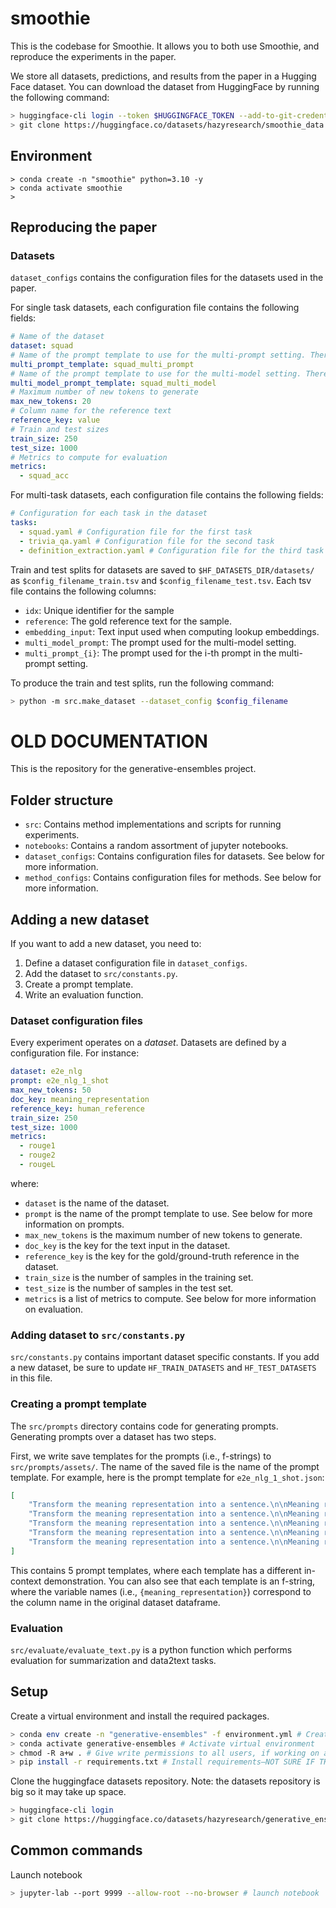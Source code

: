 # smoothie

This is the codebase for Smoothie. It allows you to both use Smoothie, and reproduce the experiments in the paper. 

We store all datasets, predictions, and results from the paper in a Hugging Face dataset. You can download the dataset from HuggingFace by running the following command:

```bash
> huggingface-cli login --token $HUGGINGFACE_TOKEN --add-to-git-credential
> git clone https://huggingface.co/datasets/hazyresearch/smoothie_data
```

## Environment

```
> conda create -n "smoothie" python=3.10 -y
> conda activate smoothie
> 
```

## Reproducing the paper

### Datasets
`dataset_configs` contains the configuration files for the datasets used in the paper. 

For single task datasets, each configuration file contains the following fields:

```yaml 
# Name of the dataset
dataset: squad
# Name of the prompt template to use for the multi-prompt setting. There should be a file called squad_multi_prompt.json in prompt_templates. It should contain a list of f-strings.
multi_prompt_template: squad_multi_prompt
# Name of the prompt template to use for the multi-model setting. There should be a file called squad_multi_model.txt in prompt_templates. It should contain a single f-string.
multi_model_prompt_template: squad_multi_model
# Maximum number of new tokens to generate
max_new_tokens: 20
# Column name for the reference text
reference_key: value
# Train and test sizes
train_size: 250
test_size: 1000
# Metrics to compute for evaluation
metrics:
  - squad_acc
```

For multi-task datasets, each configuration file contains the following fields:

```yaml
# Configuration for each task in the dataset
tasks:
  - squad.yaml # Configuration file for the first task
  - trivia_qa.yaml # Configuration file for the second task
  - definition_extraction.yaml # Configuration file for the third task
```

Train and test splits for datasets are saved to `$HF_DATASETS_DIR/datasets/` as `$config_filename_train.tsv` and `$config_filename_test.tsv`. Each tsv file contains the following columns:
- `idx`: Unique identifier for the sample
- `reference`: The gold reference text for the sample.
- `embedding_input`: Text input used when computing lookup embeddings.
- `multi_model_prompt`: The prompt used for the multi-model setting.
- `multi_prompt_{i}`: The prompt used for the i-th prompt in the multi-prompt setting.


To produce the train and test splits, run the following command:

```bash
> python -m src.make_dataset --dataset_config $config_filename
```


# OLD DOCUMENTATION

This is the repository for the generative-ensembles project.

## Folder structure

- `src`: Contains method implementations and scripts for running experiments.
- `notebooks`: Contains a random assortment of jupyter notebooks.
- `dataset_configs`: Contains configuration files for datasets. See below for more information.
- `method_configs`: Contains configuration files for methods. See below for more information.

## Adding a new dataset

If you want to add a new dataset, you need to:

1. Define a dataset configuration file in `dataset_configs`.
2. Add the dataset to `src/constants.py`.
3. Create a prompt template.
4. Write an evaluation function.

### Dataset configuration files

Every experiment operates on a *dataset*. Datasets are defined by a configuration file. For instance:

```yaml
dataset: e2e_nlg
prompt: e2e_nlg_1_shot
max_new_tokens: 50
doc_key: meaning_representation
reference_key: human_reference
train_size: 250
test_size: 1000
metrics:
  - rouge1
  - rouge2
  - rougeL
```

where:

- `dataset` is the name of the dataset.
- `prompt` is the name of the prompt template to use. See below for more information on prompts.
- `max_new_tokens` is the maximum number of new tokens to generate.
- `doc_key` is the key for the text input in the dataset. 
- `reference_key` is the key for the gold/ground-truth reference in the dataset.
- `train_size` is the number of samples in the training set.
- `test_size` is the number of samples in the test set.
- `metrics` is a list of metrics to compute. See below for more information on evaluation.

### Adding dataset to `src/constants.py`

`src/constants.py` contains important dataset specific constants. If you add a new dataset, be sure to update `HF_TRAIN_DATASETS` and `HF_TEST_DATASETS` in this file.

### Creating a prompt template

The `src/prompts` directory contains code for generating prompts. Generating prompts over a dataset has two steps. 

First, we write save templates for the prompts (i.e., f-strings) to `src/prompts/assets/`. The name of the saved file is the name of the prompt template. For example, here is the prompt template for `e2e_nlg_1_shot.json`:
```json
[
    "Transform the meaning representation into a sentence.\n\nMeaning representation: name[Alimentum], food[Chinese], priceRange[less than \u00a320], area[riverside], familyFriendly[yes]\nNatural language: Alimentum is a family-friendly Chinese food restaurant in the Riverside area where you can eat for low prices.\n\nMeaning representation: name[Strada], food[Japanese], priceRange[less than \u00a320], customer rating[average], familyFriendly[yes], near[Rainbow Vegetarian Caf\u00e9]\nNatural language: Near the Rainbow Vegetarian Caf\u00e9 is the Strada, which has a price range less then 20 pounds, is family friendly, serves Japanese, and has an average customer rating.\n\nMeaning representation: {meaning_representation}\nNatural language:",
    "Transform the meaning representation into a sentence.\n\nMeaning representation: name[Green Man], food[Italian], priceRange[moderate], area[city centre], familyFriendly[yes], near[All Bar One]\nNatural language: Green Man is a moderately priced Italian restaurant in the city centre, near to All Bar One. It is kid friendly.\n\nMeaning representation: name[The Waterman], food[Indian], priceRange[cheap], customer rating[average], area[riverside], familyFriendly[no]\nNatural language: The Waterman it is an adult Indian food restaurant. Its food price range is cheap, customer rating on average near to riverside area.\n\nMeaning representation: {meaning_representation}\nNatural language:",
    "Transform the meaning representation into a sentence.\n\nMeaning representation: name[The Cambridge Blue], eatType[pub], food[Indian], priceRange[cheap], near[Caf\u00e9 Brazil]\nNatural language: The Cambridge Blue is a cheap pub that offers Indian food. It is located near Caf\u00e9 Brazil.\n\nMeaning representation: name[The Eagle], eatType[coffee shop], food[Indian], priceRange[\u00a320-25], customer rating[high], area[city centre], familyFriendly[yes], near[Burger King]\nNatural language: The Eagle is a coffee shop providing Indian food in the \u00a320-25 price range. It is located in the city centre. It is near Burger King. Its customer rating is high.\n\nMeaning representation: {meaning_representation}\nNatural language:",
    "Transform the meaning representation into a sentence.\n\nMeaning representation: name[The Cambridge Blue], eatType[pub], food[Japanese], priceRange[more than \u00a330], near[Caf\u00e9 Brazil]\nNatural language: The Cambridge Blue Pub serves Japanese food at \u00a330 plus. You can find it near the Caf\u00e9 Brazil.\n\nMeaning representation: name[Fitzbillies], eatType[coffee shop], food[Fast food], priceRange[more than \u00a330], customer rating[high], area[city centre], familyFriendly[no]\nNatural language: In city centre Fitzbillies coffee shop offers a high customer rating. Fast food is offered with a price range of more than \u00a330. We are not children friendly.\n\nMeaning representation: {meaning_representation}\nNatural language:",
    "Transform the meaning representation into a sentence.\n\nMeaning representation: name[Browns Cambridge], priceRange[high], customer rating[3 out of 5]\nNatural language: Browns Cambridge is an expensive venue with a customer rating 3 out of 5\n\nMeaning representation: name[The Wrestlers], food[French], priceRange[less than \u00a320], customer rating[average], familyFriendly[no]\nNatural language: There is a restaurant The Wrestlers they serve French food and price rang is less than \u00a320. Although it isn't a family-friendly restaurant and the customer rating is only average\n\nMeaning representation: {meaning_representation}\nNatural language:"
]
```
This contains 5 prompt templates, where each template has a different in-context demonstration. You can also see that each template is an f-string, where the variable names (i.e., `{meaning_representation}`) correspond to the column name in the original dataset dataframe.


### Evaluation 

`src/evaluate/evaluate_text.py` is a python function which performs evaluation for summarization and data2text tasks. 

## Setup

Create a virtual environment and install the required packages.

```bash
> conda env create -n "generative-ensembles" -f environment.yml # Create virtual environment
> conda activate generative-ensembles # Activate virtual environment
> chmod -R a+w . # Give write permissions to all users, if working on a cluster
> pip install -r requirements.txt # Install requirements–NOT SURE IF THIS WORKS
```

Clone the huggingface datasets repository. Note: the datasets repository is big so it may take up space.

```bash
> huggingface-cli login
> git clone https://huggingface.co/datasets/hazyresearch/generative_ensembles_data
```

## Common commands

Launch notebook

```bash
> jupyter-lab --port 9999 --allow-root --no-browser # launch notebook
```
